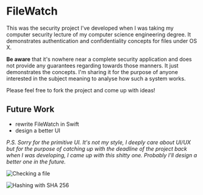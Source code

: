 # FileWatch
This was the security project I've developed when I was taking my computer security lecture of my computer science engineering degree. It demonstrates authentication and confidentiality concepts for files under OS X.

**Be aware** that it's nowhere near a complete security application and does not provide any guarantees regarding towards those manners. It just demonstrates the concepts. I'm sharing it for the purpose of anyone interested in the subject meaning to analyse how such a system works.

Please feel free to fork the project and come up with ideas!

## Future Work
- rewrite FileWatch in Swift
- design a better UI

*P.S. Sorry for the primitive UI. It's not my style, I deeply care about UI/UX but for the purpose of catching up with the deadline of the project back when I was developing, I came up with this shitty one. Probably I'll design a better one in the future.*

![Checking a file](https://cloud.githubusercontent.com/assets/2464293/8534699/910f9770-2447-11e5-9598-56aac86b0c22.png)

![Hashing with SHA 256](https://cloud.githubusercontent.com/assets/2464293/8534703/94d6275c-2447-11e5-9261-6c816408c02d.png)
